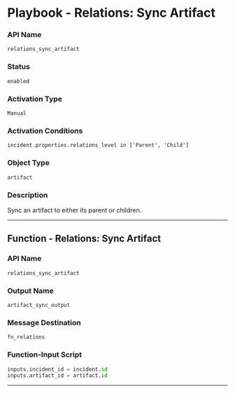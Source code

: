 <!--
    DO NOT MANUALLY EDIT THIS FILE
    THIS FILE IS AUTOMATICALLY GENERATED WITH resilient-sdk codegen
    Generated with resilient-sdk v51.0.0.2.575
-->

# Playbook - Relations: Sync Artifact

### API Name
`relations_sync_artifact`

### Status
`enabled`

### Activation Type
`Manual`

### Activation Conditions
`incident.properties.relations_level in ['Parent', 'Child']`

### Object Type
`artifact`

### Description
Sync an artifact to either its parent or children.


---
## Function - Relations: Sync Artifact

### API Name
`relations_sync_artifact`

### Output Name
`artifact_sync_output`

### Message Destination
`fn_relations`

### Function-Input Script
```python
inputs.incident_id = incident.id
inputs.artifact_id = artifact.id

```

---


